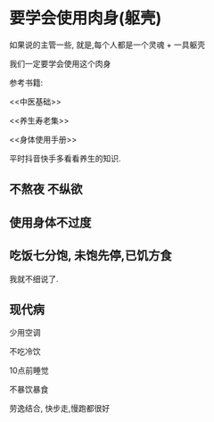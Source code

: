 # 要学会使用肉身(躯壳)

如果说的主管一些, 就是,每个人都是一个灵魂 + 一具躯壳

我们一定要学会使用这个肉身

参考书籍:

<<中医基础>>

<<养生寿老集>>

<<身体使用手册>>

平时抖音快手多看看养生的知识.

## 不熬夜 不纵欲

## 使用身体不过度

## 吃饭七分饱, 未饱先停,已饥方食

我就不细说了.

## 现代病

少用空调

不吃冷饮

10点前睡觉

不暴饮暴食

劳逸结合, 快步走,慢跑都很好

